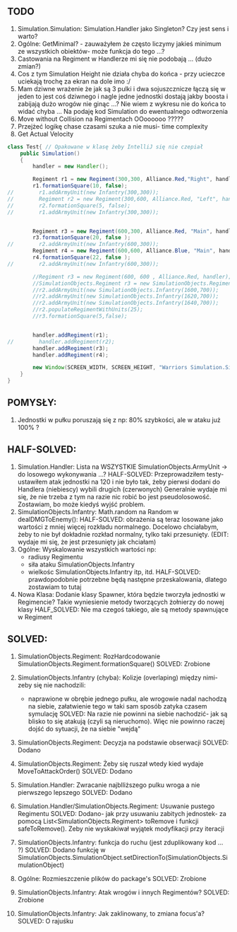 ## TODO
1. Simulation.Simulation: Simulation.Handler jako Singleton? Czy jest sens i warto?
1. Ogólne: GetMinimal? - zauważyłem że często liczymy jakieś minimum ze wszystkich obiektów- może funkcja do tego ...?
1. Castowania na Regiment w Handlerze mi się nie podobają ... (dużo zmian?)
1. Cos z tym Simulation Height nie działa chyba do końca - przy ucieczce uciekają trochę za ekran na dole imo :/
1. Mam dziwne wrażenie że jak są 3 pulki i dwa sojuszcznicze łączą się w jeden to jest coś dziwnego i nagle jedne jednostki dostają jakby boosta i zabijają dużo wrogów nie ginąc ...?
Nie wiem z wykresu nie do końca to widać chyba ... Na podaję kod Simulation do ewentualnego odtworzenia
1. Move without Collision na Regimentach OOoooooo ?????
1. Przejżeć logikę chase czasami szuka a nie musi- time complexity
1. Get Actual Velocity

```java
class Test{ // Opakowane w klasę żeby IntelliJ się nie czepiał
    public Simulation()
    {
        handler = new Handler();

        Regiment r1 = new Regiment(300,300, Alliance.Red,"Right", handler);
        r1.formationSquare(10, false);
//        r1.addArmyUnit(new Infantry(300,300));
//        Regiment r2 = new Regiment(300,600, Alliance.Red, "Left", handler);
//        r2.formationSquare(5, false);
//        r1.addArmyUnit(new Infantry(300,300));


        Regiment r3 = new Regiment(600,300, Alliance.Red, "Main", handler);
        r3.formationSquare(20, false );
//        r2.addArmyUnit(new Infantry(600,300));
        Regiment r4 = new Regiment(600,600, Alliance.Blue, "Main", handler);
        r4.formationSquare(22, false );
//        r2.addArmyUnit(new Infantry(600,300));

        //Regiment r3 = new Regiment(600, 600 , Alliance.Red, handler);
        //SimulationObjects.Regiment r3 = new SimulationObjects.Regiment(600,450, Enums.Alliance.Red, handler);
        //r2.addArmyUnit(new SimulationObjects.Infantry(1600,700));
        //r2.addArmyUnit(new SimulationObjects.Infantry(1620,700));
        //r2.addArmyUnit(new SimulationObjects.Infantry(1640,700));
        //r2.populateRegimentWithUnits(25);
        //r3.formationSquare(5,false);


        handler.addRegiment(r1);
//        handler.addRegiment(r2);
        handler.addRegiment(r3);
        handler.addRegiment(r4);

        new Window(SCREEN_WIDTH, SCREEN_HEIGHT, "Warriors Simulation.Simulation", this);
    }
}
```


## POMYSŁY:
1. Jednostki w pułku poruszają się z np: 80% szybkości, ale w ataku już 100% ?




## HALF-SOLVED:
1. Simulation.Handler: Lista na WSZYSTKIE SimulationObjects.ArmyUnit -> do losowego wykonywania ...?
    HALF-SOLVED: Przeprowadziłem testy- ustawiłem atak jednostki na 120 i nie było tak, żeby pierwsi dodani do Handlera (niebiescy) wybili drugich (czerwonych)
        Generalnie wydaje mi się, że nie trzeba z tym na razie nic robić bo jest pseudolosowość. Zostawiam, bo może kiedyś wyjść problem.
1. SimulationObjects.Infantry: Math.random na Random w dealDMGToEnemy():
    HALF-SOLVED: obrażenia są teraz losowane jako wartości z mniej więcej rozkładu normalnego. Docelowo chciałabym, żeby to nie był dokładnie rozkład normalny, tylko taki przesunięty. (EDIT: wydaje mi się, że jest przesunięty jak chciałam)
1. Ogólne: Wyskalowanie wszystkich wartości np:
    - radiusy Regimentu
    - siła ataku SimulationObjects.Infantry
    - wielkośc SimulationObjects.Infantry itp, itd.
    HALF-SOLVED: prawdopodobnie potrzebne będą następne przeskalowania, dlatego zostawiam to tutaj
1. Nowa Klasa: Dodanie klasy Spawner, która będzie tworzyła jednostki w Regimencie? Takie wyniesienie metody tworzących żołnierzy do nowej klasy
    HALF_SOLVED: Nie ma czegoś takiego, ale są metody spawnujące w Regiment

## SOLVED:


1. SimulationObjects.Regiment: RozHardcodowanie SimulationObjects.Regiment.formationSquare()
    SOLVED: Zrobione
1. SimulationObjects.Infantry (chyba): Kolizje (overlaping) między nimi- zeby się nie nachodzili:
	- naprawione w obrębie jednego pułku, ale wrogowie nadal nachodzą na siebie, załatwienie tego w taki sam sposób zatyka czasem symulację
	SOLVED: Na razie nie powinni na siebie nachodzić- jak są blisko to się atakują (czyli są nieruchomo). Więc nie powinno raczej dojść do sytuacji, że na siebie "wejdą"	
	
2. SimulationObjects.Regiment: Decyzja na podstawie obserwacji
    SOLVED: Dodano
3. SimulationObjects.Regiment: Żeby się ruszał wtedy kied wydaje MoveToAttackOrder()
    SOLVED: Dodano
4. Simulation.Handler: Zwracanie najblliższego pulku wroga a nie pierwszego lepszego
    SOLVED: Dodano
5. Simulation.Handler/SimulationObjects.Regiment: Usuwanie pustego Regimentu
    SOLVED: Dodano- jak przy usuwaniu zabitych jednostek- za pomocą List<SimulationObjects.Regiment> toRemove i funkcji safeToRemove(). Zeby nie wyskakiwał wyjątek modyfikacji przy iteracji
6. SimulationObjects.Infantry: funkcja do ruchu (jest zduplikowany kod ... ?)
    SOLVED: Dodano funkcję w SimulationObjects.SimulationObject.setDirectionTo(SimulationObjects.SimulationObject)
1. Ogólne: Rozmieszczenie plików do package's
    SOLVED: Zrobione
1. SimulationObjects.Infantry: Atak wrogów i innych Regimentów?
    SOLVED: Zrobione
1. SimulationObjects.Infantry: Jak zaklinowany, to zmiana focus'a?
    SOLVED: O rajuśku 

